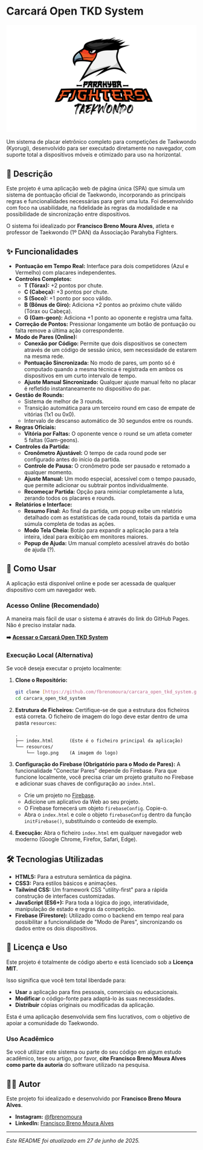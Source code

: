 # Carcará Open TKD System

![Logo](resources/logo.png)

Um sistema de placar eletrônico completo para competições de Taekwondo (Kyorugi), desenvolvido para ser executado diretamente no navegador, com suporte total a dispositivos móveis e otimizado para uso na horizontal.

## 📜 Descrição

Este projeto é uma aplicação web de página única (SPA) que simula um sistema de pontuação oficial de Taekwondo, incorporando as principais regras e funcionalidades necessárias para gerir uma luta. Foi desenvolvido com foco na usabilidade, na fidelidade às regras da modalidade e na possibilidade de sincronização entre dispositivos.

O sistema foi idealizado por **Francisco Breno Moura Alves**, atleta e professor de Taekwondo (1º DAN) da Associação Parahyba Fighters.

## ✨ Funcionalidades

- **Pontuação em Tempo Real:** Interface para dois competidores (Azul e Vermelho) com placares independentes.
- **Controles Completos:**
    - **T (Tórax):** +2 pontos por chute.
    - **C (Cabeça):** +3 pontos por chute.
    - **S (Soco):** +1 ponto por soco válido.
    - **B (Bônus de Giro):** Adiciona +2 pontos ao próximo chute válido (Tórax ou Cabeça).
    - **G (Gam-geon):** Adiciona +1 ponto ao oponente e registra uma falta.
- **Correção de Pontos:** Pressionar longamente um botão de pontuação ou falta remove a última ação correspondente.
- **Modo de Pares (Online):**
    - **Conexão por Código:** Permite que dois dispositivos se conectem através de um código de sessão único, sem necessidade de estarem na mesma rede.
    - **Pontuação Sincronizada:** No modo de pares, um ponto só é computado quando a mesma técnica é registrada em ambos os dispositivos em um curto intervalo de tempo.
    - **Ajuste Manual Sincronizado:** Qualquer ajuste manual feito no placar é refletido instantaneamente no dispositivo do par.
- **Gestão de Rounds:**
    - Sistema de melhor de 3 rounds.
    - Transição automática para um terceiro round em caso de empate de vitórias (1x1 ou 0x0).
    - Intervalo de descanso automático de 30 segundos entre os rounds.
- **Regras Oficiais:**
    - **Vitória por Faltas:** O oponente vence o round se um atleta cometer 5 faltas (Gam-geons).
- **Controles da Partida:**
    - **Cronômetro Ajustável:** O tempo de cada round pode ser configurado antes do início da partida.
    - **Controle de Pausa:** O cronômetro pode ser pausado e retomado a qualquer momento.
    - **Ajuste Manual:** Um modo especial, acessível com o tempo pausado, que permite adicionar ou subtrair pontos individualmente.
    - **Recomeçar Partida:** Opção para reiniciar completamente a luta, zerando todos os placares e rounds.
- **Relatórios e Interface:**
    - **Resumo Final:** Ao final da partida, um popup exibe um relatório detalhado com as estatísticas de cada round, totais da partida e uma súmula completa de todas as ações.
    - **Modo Tela Cheia:** Botão para expandir a aplicação para a tela inteira, ideal para exibição em monitores maiores.
    - **Popup de Ajuda:** Um manual completo acessível através do botão de ajuda (?).

## 🚀 Como Usar

A aplicação está disponível online e pode ser acessada de qualquer dispositivo com um navegador web.

### Acesso Online (Recomendado)
A maneira mais fácil de usar o sistema é através do link do GitHub Pages. Não é preciso instalar nada.

**➡️ [Acessar o Carcará Open TKD System](https://fbrenomoura.github.io/carcara_open_tkd_system/)**

### Execução Local (Alternativa)
Se você deseja executar o projeto localmente:

1.  **Clone o Repositório:**
    ```bash
    git clone [https://github.com/fbrenomoura/carcara_open_tkd_system.git](https://github.com/fbrenomoura/carcara_open_tkd_system.git)
    cd carcara_open_tkd_system
    ```

2.  **Estrutura de Ficheiros:**
    Certifique-se de que a estrutura dos ficheiros está correta. O ficheiro de imagem do logo deve estar dentro de uma pasta `resources`:

    ```
    .
    ├── index.html      (Este é o ficheiro principal da aplicação)
    └── resources/
        └── logo.png    (A imagem do logo)
    ```

3.  **Configuração do Firebase (Obrigatório para o Modo de Pares):**
    A funcionalidade "Conectar Pares" depende do Firebase. Para que funcione localmente, você precisa criar um projeto gratuito no Firebase e adicionar suas chaves de configuração ao `index.html`.
    - Crie um projeto no [Firebase](https://firebase.google.com/).
    - Adicione um aplicativo da Web ao seu projeto.
    - O Firebase fornecerá um objeto `firebaseConfig`. Copie-o.
    - Abra o `index.html` e cole o objeto `firebaseConfig` dentro da função `initFirebase()`, substituindo o conteúdo de exemplo.

4.  **Execução:**
    Abra o ficheiro `index.html` em qualquer navegador web moderno (Google Chrome, Firefox, Safari, Edge).

## 🛠️ Tecnologias Utilizadas

-   **HTML5:** Para a estrutura semântica da página.
-   **CSS3:** Para estilos básicos e animações.
-   **Tailwind CSS:** Um framework CSS "utility-first" para a rápida construção de interfaces customizadas.
-   **JavaScript (ES6+):** Para toda a lógica do jogo, interatividade, manipulação de estado e regras da competição.
-   **Firebase (Firestore):** Utilizado como o backend em tempo real para possibilitar a funcionalidade de "Modo de Pares", sincronizando os dados entre os dois dispositivos.

## 📝 Licença e Uso

Este projeto é totalmente de código aberto e está licenciado sob a **Licença MIT**.

Isso significa que você tem total liberdade para:
-   **Usar** a aplicação para fins pessoais, comerciais ou educacionais.
-   **Modificar** o código-fonte para adaptá-lo às suas necessidades.
-   **Distribuir** cópias originais ou modificadas da aplicação.

Esta é uma aplicação desenvolvida sem fins lucrativos, com o objetivo de apoiar a comunidade do Taekwondo.

### Uso Acadêmico
Se você utilizar este sistema ou parte do seu código em algum estudo acadêmico, tese ou artigo, por favor, **cite Francisco Breno Moura Alves como parte da autoria** do software utilizado na pesquisa.

## 👨‍💻 Autor

Este projeto foi idealizado e desenvolvido por **Francisco Breno Moura Alves**.

-   **Instagram:** [@fbrenomoura](https://www.instagram.com/fbrenomoura/)
-   **LinkedIn:** [Francisco Breno Moura Alves](https://www.linkedin.com/in/fbrenomoura/)

---
*Este README foi atualizado em 27 de junho de 2025.*
